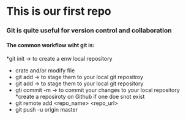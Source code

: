 # This is our first repo

### Git is quite useful for version control and collaboration

#### The common workflow wiht git is:
*git init -> to create a enw local repository
* crate and/or modify file
* git add -> to stage them to your local git repositroy
* git add <files>  -> to stage them to your local git repository
* gti commit -m -> to commit your changes to your local repository
*create a reposiroty on Github if one doe snot exist
* git remote add <repo_name> <repo_url>
* git push -u origin master


